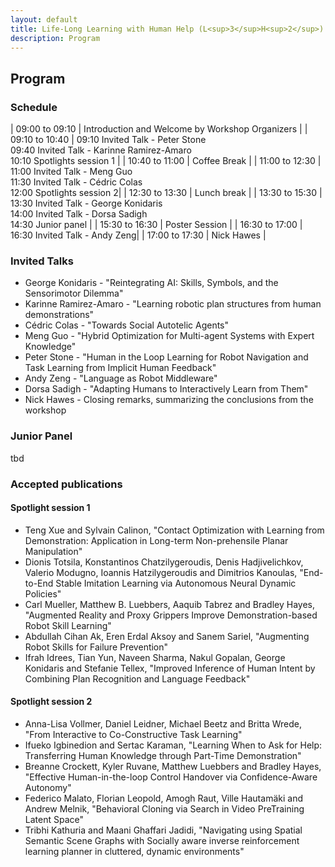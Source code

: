 ```yaml
---
layout: default
title: Life-Long Learning with Human Help (L<sup>3</sup>H<sup>2</sup>)
description: Program
---
```


## Program

### Schedule

| 09:00 to 09:10 | Introduction and Welcome by Workshop Organizers                                  | 
| 09:10 to 10:40 | 09:10 Invited Talk - Peter Stone  <br> 09:40 Invited Talk - Karinne Ramirez-Amaro  <br> 10:10 Spotlights session 1 |
| 10:40 to 11:00 | Coffee Break                                                                                 |
| 11:00 to 12:30 | 11:00 Invited Talk - Meng Guo <br>  11:30 Invited Talk - Cédric Colas <br> 12:00 Spotlights session 2|
| 12:30 to 13:30 | Lunch break |
| 13:30 to 15:30 | 13:30 Invited Talk - George Konidaris <br> 14:00 Invited Talk - Dorsa Sadigh  <br> 14:30 Junior panel  |
| 15:30 to 16:30 | Poster Session                                     |
| 16:30 to 17:00 | 16:30 Invited Talk - Andy Zeng|
| 17:00 to 17:30 | Nick Hawes                                      |



### Invited Talks


- George Konidaris - "Reintegrating AI: Skills, Symbols, and the Sensorimotor Dilemma"
- Karinne Ramirez-Amaro - "Learning robotic plan structures from human demonstrations"
- Cédric Colas - "Towards Social Autotelic Agents"
- Meng Guo - "Hybrid Optimization for Multi-agent Systems with Expert Knowledge"
- Peter Stone - "Human in the Loop Learning for Robot Navigation and Task Learning from Implicit Human Feedback"
- Andy Zeng - "Language as Robot Middleware"
- Dorsa Sadigh - "Adapting Humans to Interactively Learn from Them"
- Nick Hawes - Closing remarks, summarizing the conclusions from the workshop


### Junior Panel

tbd




### Accepted publications

#### Spotlight session 1

- Teng Xue and Sylvain Calinon, "Contact Optimization with Learning from Demonstration: Application in Long-term Non-prehensile Planar Manipulation"
- Dionis Totsila, Konstantinos Chatzilygeroudis, Denis Hadjivelichkov, Valerio Modugno, Ioannis Hatzilygeroudis and Dimitrios Kanoulas, "End-to-End Stable Imitation Learning via Autonomous Neural Dynamic Policies"
- Carl Mueller, Matthew B. Luebbers, Aaquib Tabrez and Bradley Hayes, "Augmented Reality and Proxy Grippers Improve Demonstration-based Robot Skill Learning"
- Abdullah Cihan Ak, Eren Erdal Aksoy and Sanem Sariel, "Augmenting Robot Skills for Failure Prevention"
- Ifrah Idrees, Tian Yun, Naveen Sharma, Nakul Gopalan, George Konidaris and Stefanie Tellex, "Improved Inference of Human Intent by Combining Plan Recognition and Language Feedback"

#### Spotlight session 2

- Anna-Lisa Vollmer, Daniel Leidner, Michael Beetz and Britta Wrede, "From Interactive to Co-Constructive Task Learning"
- Ifueko Igbinedion and Sertac Karaman, "Learning When to Ask for Help: Transferring Human Knowledge through Part-Time Demonstration"
- Breanne Crockett, Kyler Ruvane, Matthew Luebbers and Bradley Hayes, "Effective Human-in-the-loop Control Handover via Confidence-Aware Autonomy"
- Federico Malato, Florian Leopold, Amogh Raut, Ville Hautamäki and Andrew Melnik, "Behavioral Cloning via Search in Video PreTraining Latent Space"
- Tribhi Kathuria and Maani Ghaffari Jadidi, "Navigating using Spatial Semantic Scene Graphs with Socially aware inverse reinforcement learning planner in cluttered, dynamic environments"